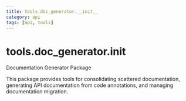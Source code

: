 ```yaml
---
title: tools.doc_generator.__init__
category: api
tags: [api, tools]
---
```


# tools.doc_generator.__init__

Documentation Generator Package

This package provides tools for consolidating scattered documentation,
generating API documentation from code annotations, and managing
documentation migration.


